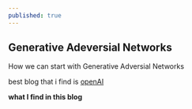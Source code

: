 ```yaml
---
published: true
---
```

## Generative Adeversial Networks

How we can start with Generative Adversial Networks

best blog that i find is [openAI](https://blog.openai.com/generative-models/) 

**what I find in this blog**



